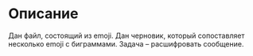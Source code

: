 # Описание

Дан файл, состоящий из emoji. Дан черновик, который сопоставляет несколько emoji с биграммами.
Задача – расшифровать сообщение.
